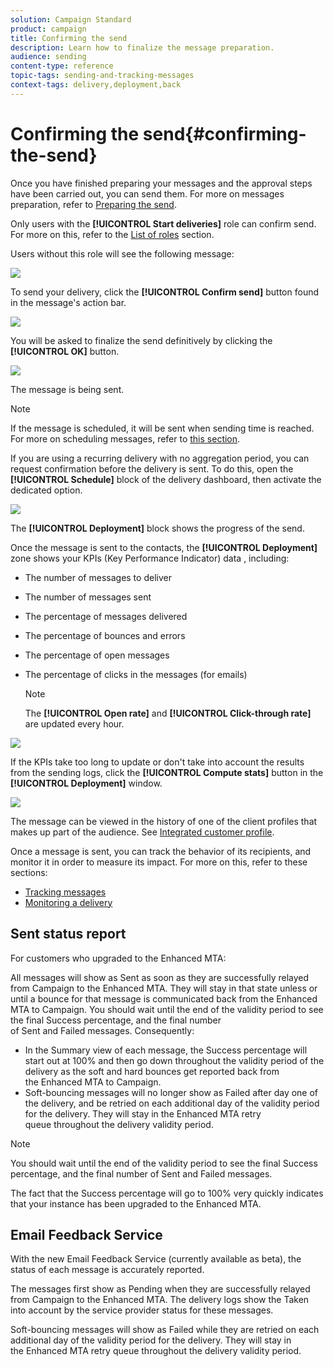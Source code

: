 ```yaml
---
solution: Campaign Standard
product: campaign
title: Confirming the send
description: Learn how to finalize the message preparation.
audience: sending
content-type: reference
topic-tags: sending-and-tracking-messages
context-tags: delivery,deployment,back
---
```


# Confirming the send{#confirming-the-send}

Once you have finished preparing your messages and the approval steps have been carried out, you can send them. For more on messages preparation, refer to [Preparing the send](../../sending/using/preparing-the-send.md).

Only users with the **[!UICONTROL Start deliveries]** role can confirm send. For more on this, refer to the [List of roles](../../administration/using/list-of-roles.md) section.

Users without this role will see the following message: 

![](assets/confirm_delivery_2.png)

To send your delivery, click the **[!UICONTROL Confirm send]** button found in the message's action bar.

![](assets/confirm_delivery.png)

You will be asked to finalize the send definitively by clicking the **[!UICONTROL OK]** button.

![](assets/confirm_delivery1.png)

The message is being sent.

>[!NOTE]
>
>If the message is scheduled, it will be sent when sending time is reached. For more on scheduling messages, refer to [this section](../../sending/using/about-scheduling-messages.md).

If you are using a recurring delivery with no aggregation period, you can request confirmation before the delivery is sent. To do this, open the **[!UICONTROL Schedule]** block of the delivery dashboard, then activate the dedicated option.

![](assets/confirmation_recurring_deliveries.png)

The **[!UICONTROL Deployment]** block shows the progress of the send.

Once the message is sent to the contacts, the **[!UICONTROL Deployment]** zone shows your KPIs (Key Performance Indicator) data , including:

* The number of messages to deliver
* The number of messages sent
* The percentage of messages delivered
* The percentage of bounces and errors
* The percentage of open messages
* The percentage of clicks in the messages (for emails)

  >[!NOTE]
  >
  >The **[!UICONTROL Open rate]** and **[!UICONTROL Click-through rate]** are updated every hour.

![](assets/sending_delivery.png)

If the KPIs take too long to update or don't take into account the results from the sending logs, click the **[!UICONTROL Compute stats]** button in the **[!UICONTROL Deployment]** window.

![](assets/sending_delivery7.png)

The message can be viewed in the history of one of the client profiles that makes up part of the audience. See [Integrated customer profile](../../audiences/using/integrated-customer-profile.md).

Once a message is sent, you can track the behavior of its recipients, and monitor it in order to measure its impact. For more on this, refer to these sections:

* [Tracking messages](../../sending/using/tracking-messages.md)
* [Monitoring a delivery](../../sending/using/monitoring-a-delivery.md)

## Sent status report

For customers who upgraded to the Enhanced MTA:

All messages will show as Sent as soon as they are successfully relayed from Campaign to the Enhanced MTA. They will stay in that state unless or until a bounce for that message is communicated back from the Enhanced MTA to Campaign. You should wait until the end of the validity period to see the final Success percentage, and the final number of Sent and Failed messages. Consequently:
* In the Summary view of each message, the Success percentage will start out at 100% and then go down throughout the validity period of the delivery as the soft and hard bounces get reported back from the Enhanced MTA to Campaign.
* Soft-bouncing messages will no longer show as Failed after day one of the delivery, and be retried on each additional day of the validity period for the delivery. They will stay in the Enhanced MTA retry queue throughout the delivery validity period.

>[!NOTE]
>
>You should wait until the end of the validity period to see the final Success percentage, and the final number of Sent and Failed messages.
>
>The fact that the Success percentage will go to 100% very quickly indicates that your instance has been upgraded to the Enhanced MTA.

## Email Feedback Service

With the new Email Feedback Service (currently available as beta), the status of each message is accurately reported.

The messages first show as Pending when they are successfully relayed from Campaign to the Enhanced MTA. The delivery logs show the Taken into account by the service provider status for these messages.

Soft-bouncing messages will show as Failed while they are retried on each additional day of the validity period for the delivery. They will stay in the Enhanced MTA retry queue throughout the delivery validity period.